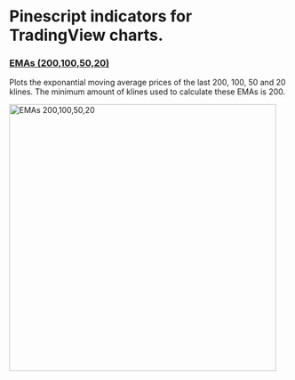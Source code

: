# Pinescript indicators for TradingView charts.

### <a href="https://github.com/buffermet/tradingview-indicators/blob/main/indicators/ema.pine">EMAs (200,100,50,20)</a>

Plots the exponantial moving average prices of the last 200, 100, 50 and 20 klines. The minimum amount of klines used to calculate these EMAs is 200.

<img width="480pt" title="EMAs 200,100,50,20" src="https://user-images.githubusercontent.com/29265684/120787186-6f595080-c572-11eb-997c-5d5d2e9ca70c.png" />
